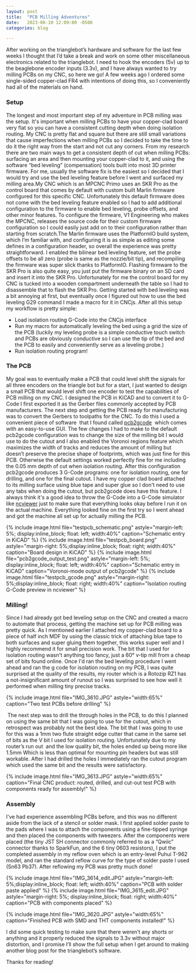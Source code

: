 ```yaml
---
layout: post
title:  "PCB Milling Adventures"
date:   2023-06-10 12:09:00 -0500
categories: blog

---
```


After working on the trianglebot’s hardware and software for the last few weeks I thought that I’d take a break and work on some other miscellaneous electronics related to the trianglebot. I need to hook the encoders (5v) up to the beaglebone encoder inputs (3.3v), and I have always wanted to try milling PCBs on my CNC, so here we go! A few weeks ago I ordered some single-sided copper-clad FR4 with intentions of doing this, so I conveniently had all of the materials on hand. 

### Setup

The longest and most important step of my adventure in PCB milling was the setup. It's important when milling PCBs to have your copper-clad board very flat so you can have a consistent cutting depth when doing isolation routing. My CNC is pretty flat and square but there are still small variations that cause imperfections when milling PCBs so I decided to take the time to do it the right way from the start and not cut any corners. From my research there are two main ways to get a consistent depth of cut when milling PCBs: surfacing an area and then mounting your copper-clad to it, and using the software “bed leveling” (compensation) tools built into most 3D printer firmware. For me, usually the software fix is the easiest so I decided that I would try and use the bed leveling feature before I went and surfaced my milling area.My CNC which is an MPCNC Primo uses an SKR Pro as the control board that comes by default with custom built Marlin firmware configured for this specific CNC. Unfortunately this default firmware does not come with the bed leveling feature enabled so I had to add additional configuration to the firmware to enable bed leveling, probe offsets, and other minor features. To configure the firmware, V1 Engineering who makes the MPCNC, releases the source code for their custom firmware configuration so I could easily just add on to their configuration rather than starting from scratch.The Marlin firmware uses the PlatformIO build system, which I’m familiar with, and configuring it is as simple as editing some defines in a configuration header, so overall the experience was pretty straightforward. I enabled the bilinear bed leveling feature, set the probe offsets to be all zero (probe is same as the nozzle/bit tip), and recompiling the firmware was super slick thanks to PlatformIO. Flashing firmware to the SKR Pro is also quite easy, you just put the firmware binary on an SD card and insert it into the SKR Pro. Unfortunately for me the control board for my CNC is tucked into a wooden compartment underneath the table so I had to disassemble that to flash the SKR Pro. Getting started with bed leveling was a bit annoying at first, but eventually once I figured out how to use the bed leveling G29 command I made a macro for it in CNCjs. After all this setup my workflow is pretty simple: 
- Load isolation routing G-Code into the CNCjs interface
- Run my macro for automatically leveling the bed using a grid the size of the PCB (luckily my leveling probe is a simple conductive touch switch and PCBs are obviously conductive so I can use the tip of the bed and the PCB to easily and conveniently serve as a leveling probe.)
- Run isolation routing program!

### The PCB

My goal was to eventually make a PCB that could level shift the signals for all three encoders on the triangle bot but for a start, I just wanted to design a small PCB that would level shift one encoder to test the capabilities of PCB milling on my CNC. I designed the PCB in KiCAD and to convert it to G-Code I first exported it as the Gerber files commonly accepted by PCB manufacturers. The next step and getting the PCB ready for manufacturing was to convert the Gerbers to toolpaths for the CNC. To do this I used a convenient piece of software  that I found called [pcb2gcode](https://github.com/pcb2gcode/pcb2gcode)  which comes with an easy-to-use GUI. The few changes I had to make to the default pcb2gcode configuration was to change the size of the milling bit I would use to do the cutout and I also enabled the Voronoi regions feature which maximizes the width of tracks and reduces the amount of milling but doesn’t preserve the precise shape of footprints, which was just fine for this PCB. Otherwise the default settings worked perfectly fine for me including the 0.05 mm depth of cut when isolation routing. After this configuration pcb2gcode produces 3 G-Code programs: one for isolation routing, one for drilling, and one for the final cutout. I have my copper clad board attached to its milling surface using blue tape and super glue so I don't need to use any tabs when doing the cutout, but pcb2gcode does have this feature. I always think it's a good idea to throw the G-Code into a G-Code simulator like [ncviewer](https://ncviewer.com/) just to make sure that everything looks okay before I run it on the actual machine. Everything looked fine on the first try so I went ahead and got the machine all set up for actually milling the PCB.

<div style="width: 100%, height: fit-content, display: block; overflow: auto;">
{% include image.html file="testpcb_schematic.png" astyle="margin-left: 5%; display:inline_block; float: left; width:40%" caption="Schematic entry in KiCAD" %}
{% include image.html file="testpcb_board.png" astyle="margin-right: 5%;display:inline_block; float: right; width:40%" caption="Board design in KiCAD" %}
{% include image.html file="pcb2gcode_output_test.png" astyle="margin-left: 5%; display:inline_block; float: left; width:40%" caption="Schematic entry in KiCAD" caption="Voronoi-mode output of pcb2gcode" %}
{% include image.html file="testpcb_gcode.png" astyle="margin-right: 5%;display:inline_block; float: right; width:40%" caption="Isolation routing G-Code preview in ncviewer" %}
</div>



### Milling!

Since I had already got bed leveling setup on the CNC and created a macro to automate that process, getting the machine set up for PCB milling was pretty quick. As I mentioned earlier I attached my copper-clad board to a piece of half inch MDF by using the classic trick of attaching blue tape to both surfaces and super gluing them together, this works super well and I highly recommend it for small precision work. The bit that I used for isolation routing wasn't anything too fancy, just a 60° v-tip mill from a cheap set of bits found online. Once I'd ran the bed leveling procedure I went ahead and ran the g code for isolation routing on my PCB, I was quite surprised at the quality of the results, my router which is a Rotozip RZ1 has a not-insignificant amount of runout so I was surprised to see how well it performed when milling tiny precise tracks. 

{% include image.html file="IMG_3610.JPG" astyle="width:65%" caption="Two test PCBs before drilling" %}

 The next step was to drill the through holes in the PCB, to do this I planned on using the same bit that I was going to use for the cutout, which in retrospect was probably not the best idea. The bit that I was going to use for this was a 1mm two flute straight edge cutter that came in the same set of bits as the V bit I used for isolation routing. Unfortunately due to my router’s run out  and the low quality bit, the holes ended up being more like 1.5mm Which is less than optimal for mounting pin headers but was still workable. After I had drilled the holes I immediately ran the cutout program which used the same bit and the results were satisfactory.

{% include image.html file="IMG_3613.JPG" astyle="width:65%" caption="Final CNC product: routed, drilled, and cut-out test PCB with components ready for assembly!" %}

### Assembly

I've had experience assembling PCBs before, and this was no different aside from the lack of a stencil or solder mask. I first applied solder paste to the pads where I was to attach the components using a fine-tipped syringe and then placed the components with tweezers. After the components were placed (the tiny JST SH connector commonly referred to as a “Qwiic” connector thanks to SparkFun, and the 6 tiny 0603 resistors), I put the completed assembly in my reflow oven which is an entry-level Puhui T-962 model, and ran the standard reflow curve for the type of solder paste I used (Sn63 Pb37). After reflowing my PCB was pretty much done! 

<div style="width: 100%, height: fit-content, display: block; overflow: auto;">
{% include image.html file="IMG_3614_edit.JPG" astyle="margin-left: 5%;display:inline_block; float: left; width:40%" caption="PCB with solder paste applied" %}
{% include image.html file="IMG_3615_edit.JPG" astyle="margin-right: 5%; display:inline_block; float: right; width:40%" caption="PCB with components placed" %}
</div>

{% include image.html file="IMG_3620.JPG" astyle="width:65%" caption="Finished PCB with SMD and THT components installed!" %}

I did some quick testing to make sure that there weren’t any shorts or anything and it properly reduced the signals to 3.3v without major distortion, and I promise I’ll show the full setup when I get around to making another blog post for the trianglebot’s software.

Thanks for reading!
